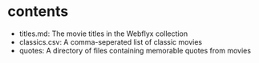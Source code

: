 # contents

- titles.md: The movie titles in the Webflyx collection
- classics.csv: A comma-seperated list of classic movies
- quotes: A directory of files containing memorable quotes from movies
